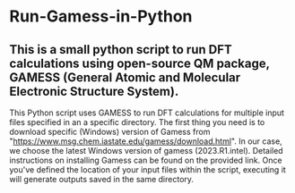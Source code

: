 # Run-Gamess-in-Python
## This is a small python script to run DFT calculations using open-source QM package, GAMESS (General Atomic and Molecular Electronic Structure System).
This Python script uses GAMESS to run DFT calculations for multiple input files specified in an a specific directory.
The first thing you need is to download specific (Windows) version of Gamess from "https://www.msg.chem.iastate.edu/gamess/download.html". In our case, we choose the latest Windows version of gamess (2023.R1.intel). Detailed instructions on installing Gamess can be found on the provided link.
Once you've defined the location of your input files within the script, executing it will generate outputs saved in the same directory.
